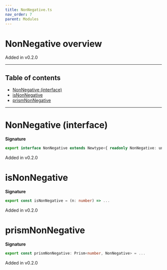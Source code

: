```yaml
---
title: NonNegative.ts
nav_order: 7
parent: Modules
---
```


# NonNegative overview

Added in v0.2.0

---

<h2 class="text-delta">Table of contents</h2>

- [NonNegative (interface)](#nonnegative-interface)
- [isNonNegative](#isnonnegative)
- [prismNonNegative](#prismnonnegative)

---

# NonNegative (interface)

**Signature**

```ts
export interface NonNegative extends Newtype<{ readonly NonNegative: unique symbol }, number> {}
```

Added in v0.2.0

# isNonNegative

**Signature**

```ts
export const isNonNegative = (n: number) => ...
```

Added in v0.2.0

# prismNonNegative

**Signature**

```ts
export const prismNonNegative: Prism<number, NonNegative> = ...
```

Added in v0.2.0
